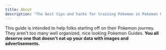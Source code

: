 ```yaml
---
title: About
description: "The best tips and hacks for training Pokemon in Pokemon Go for iPhone and Android."
---
```


This guide is intended to help folks starting off on their Pokemon journey. They aren't too many well organized, nice looking Pokemon Guides. **You all deserve one that doesn't eat up your data with images and advertisements.**
